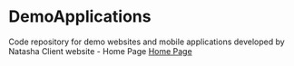 # DemoApplications
Code repository for demo websites and mobile applications developed by Natasha
Client website - Home Page
[Home Page](HomePage.png)

